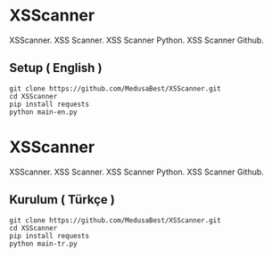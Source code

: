# XSScanner
XSScanner. XSS Scanner. XSS Scanner Python. XSS Scanner Github.

## Setup ( English )
```
git clone https://github.com/MedusaBest/XSScanner.git
cd XSScanner
pip install requests
python main-en.py
```


# XSScanner
XSScanner. XSS Scanner. XSS Scanner Python. XSS Scanner Github.
## Kurulum ( Türkçe )
```
git clone https://github.com/MedusaBest/XSScanner.git
cd XSScanner
pip install requests
python main-tr.py
```
